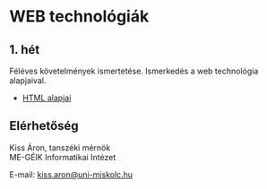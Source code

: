 # WEB technológiák

## 1. hét
Féléves követelmények ismertetése. Ismerkedés a web technológia alapjaival.

* [HTML alapjai](01_html.md)

## Elérhetőség
Kiss Áron, tanszéki mérnök<br>
ME-GÉIK Informatikai Intézet

E-mail: kiss.aron@uni-miskolc.hu
